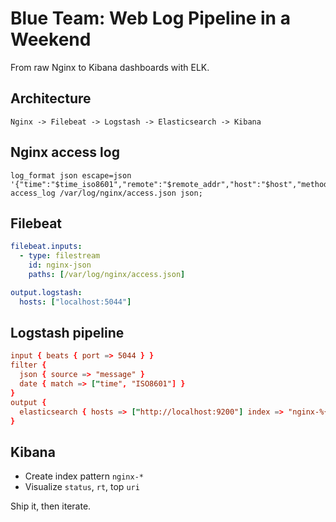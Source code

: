 # Blue Team: Web Log Pipeline in a Weekend

From raw Nginx to Kibana dashboards with ELK.

## Architecture

```
Nginx -> Filebeat -> Logstash -> Elasticsearch -> Kibana
```

## Nginx access log

```nginx
log_format json escape=json '{"time":"$time_iso8601","remote":"$remote_addr","host":"$host","method":"$request_method","uri":"$request_uri","status":$status,"ua":"$http_user_agent","ref":"$http_referer","bytes":$bytes_sent,"rt":$request_time}';
access_log /var/log/nginx/access.json json;
```

## Filebeat

```yaml
filebeat.inputs:
  - type: filestream
    id: nginx-json
    paths: [/var/log/nginx/access.json]

output.logstash:
  hosts: ["localhost:5044"]
```

## Logstash pipeline

```conf
input { beats { port => 5044 } }
filter {
  json { source => "message" }
  date { match => ["time", "ISO8601"] }
}
output {
  elasticsearch { hosts => ["http://localhost:9200"] index => "nginx-%{+YYYY.MM.dd}" }
}
```

## Kibana

- Create index pattern `nginx-*`
- Visualize `status`, `rt`, top `uri`

Ship it, then iterate.
